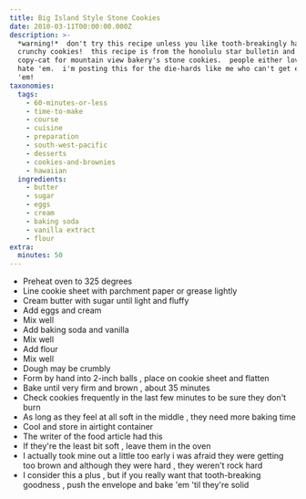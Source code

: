 ```yaml
---
title: Big Island Style Stone Cookies
date: 2010-03-11T00:00:00.000Z
description: >-
  *warning!*  don't try this recipe unless you like tooth-breakingly hard,
  crunchy cookies!  this recipe is from the honolulu star bulletin and is a
  copy-cat for mountain view bakery's stone cookies.  people either love 'em or
  hate 'em.  i'm posting this for the die-hards like me who can't get enough of
  'em!
taxonomies:
  tags:
    - 60-minutes-or-less
    - time-to-make
    - course
    - cuisine
    - preparation
    - south-west-pacific
    - desserts
    - cookies-and-brownies
    - hawaiian
  ingredients:
    - butter
    - sugar
    - eggs
    - cream
    - baking soda
    - vanilla extract
    - flour
extra:
  minutes: 50
---
```

 - Preheat oven to 325 degrees
 - Line cookie sheet with parchment paper or grease lightly
 - Cream butter with sugar until light and fluffy
 - Add eggs and cream
 - Mix well
 - Add baking soda and vanilla
 - Mix well
 - Add flour
 - Mix well
 - Dough may be crumbly
 - Form by hand into 2-inch balls , place on cookie sheet and flatten
 - Bake until very firm and brown , about 35 minutes
 - Check cookies frequently in the last few minutes to be sure they don't burn
 - As long as they feel at all soft in the middle , they need more baking time
 - Cool and store in airtight container
 - The writer of the food article had this
 - If they're the least bit soft , leave them in the oven
 - I actually took mine out a little too early i was afraid they were getting too brown and although they were hard , they weren't rock hard
 - I consider this a plus , but if you really want that tooth-breaking goodness , push the envelope and bake 'em 'til they're solid
